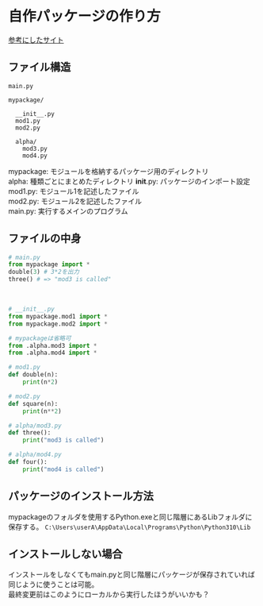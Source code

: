 # 自作パッケージの作り方

[参考にしたサイト](https://dev.classmethod.jp/articles/python-create-package/)

## ファイル構造
```
main.py

mypackage/ 
    
  __init__.py
  mod1.py
  mod2.py
  
  alpha/
    mod3.py
    mod4.py
```
mypackage: モジュールを格納するパッケージ用のディレクトリ  
  alpha: 種類ごとにまとめたディレクトリ
  __init__.py: パッケージのインポート設定  
  mod1.py: モジュール1を記述したファイル  
  mod2.py: モジュール2を記述したファイル  
main.py: 実行するメインのプログラム  


## ファイルの中身
```py
# main.py
from mypackage import *
double(3) # 3*2を出力
three() # => "mod3 is called"
```

<br>

```py
# __init__.py
from mypackage.mod1 import *
from mypackage.mod2 import *

# mypackageは省略可
from .alpha.mod3 import *
from .alpha.mod4 import * 
```

```py
# mod1.py
def double(n):
    print(n*2)
```

```py
# mod2.py
def square(n):
    print(n**2)
```

```py
# alpha/mod3.py
def three():
    print("mod3 is called")
```

```py
# alpha/mod4.py
def four():
    print("mod4 is called")
```

## パッケージのインストール方法
mypackageのフォルダを使用するPython.exeと同じ階層にあるLibフォルダに保存する。
`C:\Users\userA\AppData\Local\Programs\Python\Python310\Lib`

## インストールしない場合
インストールをしなくてもmain.pyと同じ階層にパッケージが保存されていれば同じように使うことは可能。  
最終変更前はこのようにローカルから実行したほうがいいかも？
